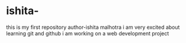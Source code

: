 # ishita-
this is my first repository 
author-ishita malhotra 
i am very excited about learning git and github 
i am working on a web development project
